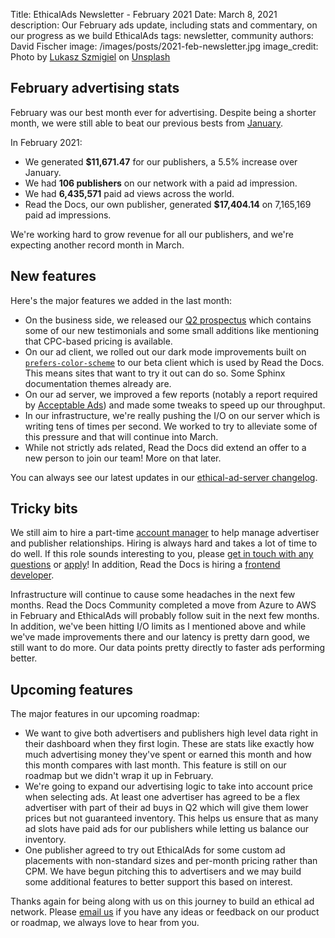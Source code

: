 Title: EthicalAds Newsletter - February 2021
Date: March 8, 2021
description: Our February ads update, including stats and commentary, on our progress as we build EthicalAds
tags: newsletter, community
authors: David Fischer
image: /images/posts/2021-feb-newsletter.jpg
image_credit: <span>Photo by <a href="https://unsplash.com/@szmigieldesign?utm_source=unsplash&amp;utm_medium=referral&amp;utm_content=creditCopyText">Lukasz Szmigiel</a> on <a href="https://unsplash.com/?utm_source=unsplash&amp;utm_medium=referral&amp;utm_content=creditCopyText">Unsplash</a></span>


[comment]: # (The queries run to get this data, then computed in a spreadsheet for publisher rev)
[comment]: # (?start_date=2020-08-01&end_date=2020-08-31&campaign_type=All+types&revenue_share_percentage=50.0)
[comment]: # (?start_date=2020-09-01&end_date=2020-09-30&campaign_type=paid&revenue_share_percentage=70.0&sort=revenue)


## February advertising stats

February was our best month ever for advertising.
Despite being a shorter month, we were still able to beat our previous bests from [January]({filename}/posts/newsletter-january-2021.md).

In February 2021:

* We generated **$11,671.47** for our publishers, a 5.5% increase over January.
* We had **106 publishers** on our network with a paid ad impression.
* We had **6,435,571** paid ad views across the world.
* Read the Docs, our own publisher, generated **$17,404.14** on 7,165,169 paid ad impressions.

We're working hard to grow revenue for all our publishers, and we're expecting another record month in March.


## New features

Here's the major features we added in the last month:

* On the business side, we released our [Q2 prospectus]({static}/prospectus/ethicalads-advertiser-prospectus.pdf)
  which contains some of our new testimonials and some small additions like mentioning that CPC-based pricing is available.
* On our ad client, we rolled out our dark mode improvements
  built on [`prefers-color-scheme`](https://developer.mozilla.org/en-US/docs/Web/CSS/@media/prefers-color-scheme)
  to our beta client which is used by Read the Docs. This means sites that want to try it out can do so.
  Some Sphinx documentation themes already are.
* On our ad server, we improved a few reports (notably a report required by [Acceptable Ads](https://acceptableads.com/))
  and made some tweaks to speed up our throughput.
* In our infrastructure, we're really pushing the I/O on our server which is writing tens of times per second.
  We worked to try to alleviate some of this pressure and that will continue into March.
* While not strictly ads related, Read the Docs did extend an offer to a new person to join our team!
  More on that later.

You can always see our latest updates in our [ethical-ad-server changelog](https://ethical-ad-server.readthedocs.io/en/latest/developer/changelog.html).


## Tricky bits

We still aim to hire a part-time [account manager]({filename}/pages/jobs/account-manager-part-time.md)
to help manage advertiser and publisher relationships.
Hiring is always hard and takes a lot of time to do well.
If this role sounds interesting to you,
please [get in touch with any questions](mailto:ads@ethicalads.io?subject=Ads%20account%20manager%20role)
or [apply]({filename}/pages/jobs/account-manager-part-time.md)!
In addition, Read the Docs is hiring a [frontend developer](https://blog.readthedocs.com/job-frontend/).

Infrastructure will continue to cause some headaches in the next few months.
Read the Docs Community completed a move from Azure to AWS in February
and EthicalAds will probably follow suit in the next few months.
In addition, we've been hitting I/O limits as I mentioned above and while we've made improvements there
and our latency is pretty darn good, we still want to do more.
Our data points pretty directly to faster ads performing better.


## Upcoming features

The major features in our upcoming roadmap:

* We want to give both advertisers and publishers high level data right in their dashboard when they first login.
  These are stats like exactly how much advertising money they've spent or earned this month
  and how this month compares with last month.
  This feature is still on our roadmap but we didn't wrap it up in February.
* We're going to expand our advertising logic to take into account price when selecting ads.
  At least one advertiser has agreed to be a flex advertiser with part of their ad buys in Q2
  which will give them lower prices but not guaranteed inventory.
  This helps us ensure that as many ad slots have paid ads for our publishers while letting us balance our inventory.
* One publisher agreed to try out EthicalAds for some custom ad placements with non-standard sizes
  and per-month pricing rather than CPM.
  We have begun pitching this to advertisers and we may build some additional features to better support this based on interest.

Thanks again for being along with us on this journey to build an ethical ad network.
Please [email us](mailto:ads@ethicalads.io) if you have any ideas or feedback on our product or roadmap,
we always love to hear from you.
